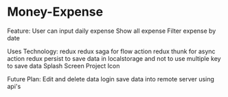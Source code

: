 # Money-Expense

Feature:
User can input daily expense
Show all expense
Filter expense by date

Uses Technology:
redux
redux saga for flow action
redux thunk for async action
redux persist to save data in localstorage and not to use multiple key to save data
Splash Screen
Project Icon

Future Plan:
Edit and delete data
login
save data into remote server using api's
